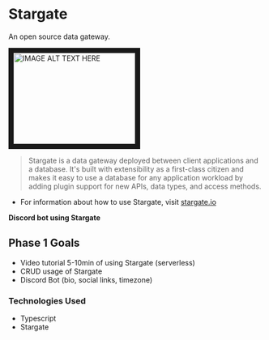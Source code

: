 # Stargate
An open source data gateway.

<a href="http://www.youtube.com/watch?feature=player_embedded&v=2ltVf2EscmM
" target="_blank"><img src="http://img.youtube.com/vi/2ltVf2EscmM/0.jpg" 
alt="IMAGE ALT TEXT HERE" width="240" height="180" border="10" /></a>

> Stargate is a data gateway deployed between client applications and a database. It's built with extensibility as a first-class citizen and makes it easy to use a database for any application workload by adding plugin support for new APIs, data types, and access methods.

- For information about how to use Stargate, visit [stargate.io](https://stargate.io/)

**Discord bot using Stargate**

## Phase 1 Goals

- Video tutorial 5-10min of using Stargate (serverless)
- CRUD usage of Stargate
- Discord Bot (bio, social links, timezone)

### Technologies Used 

- Typescript
- Stargate
